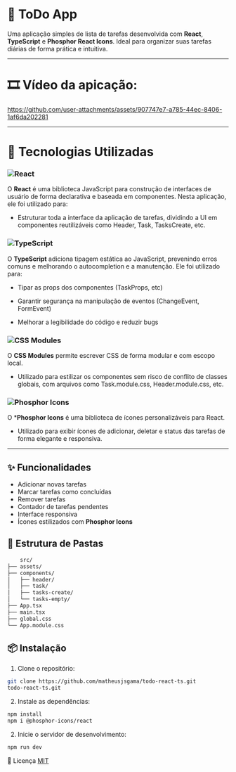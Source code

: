 # 📝 ToDo App

Uma aplicação simples de lista de tarefas desenvolvida com **React**, **TypeScript** e **Phosphor React Icons**. Ideal para organizar suas tarefas diárias de forma prática e intuitiva.

---

# 🎞️ Vídeo da apicação:

https://github.com/user-attachments/assets/907747e7-a785-44ec-8406-1af6da202281

---

# 🚀 Tecnologias Utilizadas

### ![React](https://img.shields.io/badge/react-%2320232a.svg?style=for-the-badge&logo=react&logoColor=%2361DAFB)

O **React** é uma biblioteca JavaScript para construção de interfaces de usuário de forma declarativa e baseada em componentes. Nesta aplicação, ele foi utilizado para:
 - Estruturar toda a interface da aplicação de tarefas, dividindo a UI em componentes reutilizáveis como Header, Task, TasksCreate, etc.

### ![TypeScript](https://img.shields.io/badge/TypeScript-007ACC?style=for-the-badge&logo=typescript&logoColor=white)

O **TypeScript** adiciona tipagem estática ao JavaScript, prevenindo erros comuns e melhorando o autocompletion e a manutenção. Ele foi utilizado para:

- Tipar as props dos componentes (TaskProps, etc)

- Garantir segurança na manipulação de eventos (ChangeEvent, FormEvent)

- Melhorar a legibilidade do código e reduzir bugs

### ![CSS Modules](https://img.shields.io/badge/CSS%20Modules-1572B6?style=for-the-badge&logo=css3&logoColor=white)

O **CSS Modules** permite escrever CSS de forma modular e com escopo local.
- Utilizado para estilizar os componentes sem risco de conflito de classes globais, com arquivos como Task.module.css, Header.module.css, etc.

### ![Phosphor Icons](https://img.shields.io/badge/Phosphor%20Icons-3F3F46?style=for-the-badge&logo=iconify&logoColor=white)
O ***Phosphor Icons** é uma biblioteca de ícones personalizáveis para React.
- Utilizado para exibir ícones de adicionar, deletar e status das tarefas de forma elegante e responsiva.

---

## ✨ Funcionalidades

- Adicionar novas tarefas
- Marcar tarefas como concluídas
- Remover tarefas
- Contador de tarefas pendentes
- Interface responsiva
- Ícones estilizados com **Phosphor Icons**

## 📁 Estrutura de Pastas

```bash
    src/
├── assets/
├── components/
│   ├── header/
│   ├── task/
│   ├── tasks-create/
│   └── tasks-empty/
├── App.tsx
├── main.tsx
├── global.css
└── App.module.css
```

## 📦 Instalação

1. Clone o repositório:
```bash
git clone https://github.com/matheusjsgama/todo-react-ts.git
todo-react-ts.git
```

2. Instale as dependências:
```bash
npm install
npm i @phosphor-icons/react
```
2. Inicie o servidor de desenvolvimento:
```bash
npm run dev
```

📝 Licença
[MIT](https://choosealicense.com/licenses/mit/)
